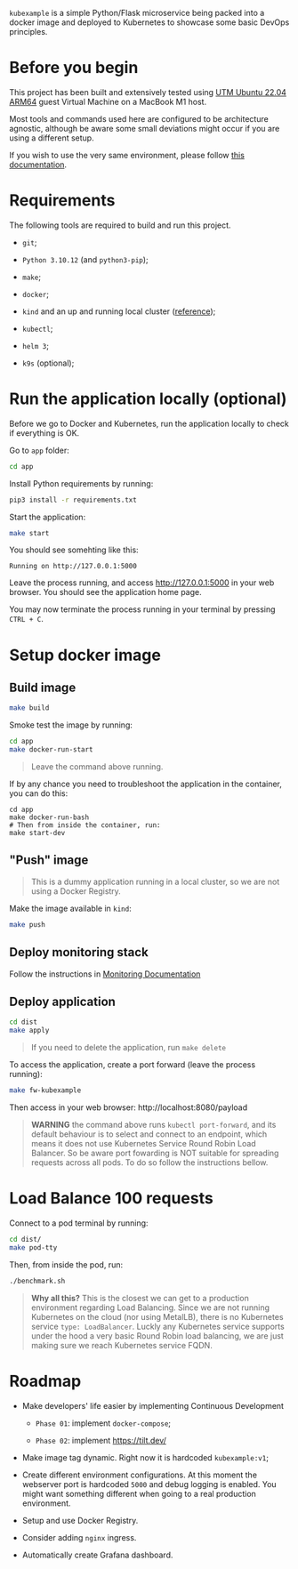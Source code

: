 `kubexample` is a simple Python/Flask microservice being packed into a docker image and deployed to Kubernetes to showcase some basic DevOps principles.

# Before you begin

This project has been built and extensively tested using [UTM Ubuntu 22.04 ARM64](https://mac.getutm.app/gallery/ubuntu-20-04) guest Virtual Machine on a MacBook M1 host.

Most tools and commands used here are configured to be architecture agnostic, although be aware some small deviations might occur if you are using a different setup.

If you wish to use the very same environment, please follow [this documentation](./doc/utm-ubuntu-2204-arm64.md).

# Requirements

The following tools are required to build and run this project.

- `git`;

- `Python 3.10.12` (and `python3-pip`);

- `make`;

- `docker`;

- `kind` and an up and running local cluster ([reference](./kind/README.md));

- `kubectl`;

- `helm 3`;

- `k9s` (optional);

# Run the application locally (optional)

Before we go to Docker and Kubernetes, run the application locally to check if everything is OK.

Go to `app` folder:

```bash
cd app
```

Install Python requirements by running:

```bash
pip3 install -r requirements.txt
```

Start the application:

```bash
make start
```

You should see somehting like this:

```
Running on http://127.0.0.1:5000
```

Leave the process running, and access http://127.0.0.1:5000 in your web browser. You should see the application home page.

You may now terminate the process running in your terminal by pressing `CTRL + C`.

# Setup docker image

## Build image

```bash
make build
```

Smoke test the image by running:

```bash
cd app
make docker-run-start
```

> Leave the command above running.

If by any chance you need to troubleshoot the application in the container, you can do this:

```
cd app
make docker-run-bash
# Then from inside the container, run:
make start-dev
```

## "Push" image

> This is a dummy application running in a local cluster, so we are not using a Docker Registry.

Make the image available in `kind`:

```bash
make push
```

## Deploy monitoring stack

Follow the instructions in [Monitoring Documentation](./monitoring/README.md)

## Deploy application

```bash
cd dist
make apply
```
> If you need to delete the application, run `make delete`

To access the application, create a port forward (leave the process running):

```bash
make fw-kubexample
```

Then access in your web browser: http://localhost:8080/payload 

> **WARNING** the command above runs `kubectl port-forward`, and its default behaviour is to select and connect to an endpoint, which means it does not use Kubernetes Service Round Robin Load Balancer. So be aware port fowarding is NOT suitable for spreading requests across all pods. To do so follow the instructions bellow.

# Load Balance 100 requests

Connect to a pod terminal by running:

```bash
cd dist/
make pod-tty
```

Then, from inside the pod, run:

```bash
./benchmark.sh
```

> **Why all this?** This is the closest we can get to a production environment regarding Load Balancing. Since we are not running Kubernetes on the cloud (nor using MetalLB), there is no Kubernetes service `type: LoadBalancer`. Luckly any Kubernetes service supports under the hood a very basic Round Robin load balancing, we are just making sure we reach Kubernetes service FQDN.

# Roadmap

- Make developers' life easier by implementing Continuous Development

  - `Phase 01`: implement `docker-compose`;

  - `Phase 02`: implement https://tilt.dev/

- Make image tag dynamic. Right now it is hardcoded `kubexample:v1`;

- Create different environment configurations. At this moment the webserver port is hardcoded `5000` and debug logging is enabled. You might want something different when going to a real production environment.

- Setup and use Docker Registry.

- Consider adding `nginx` ingress.

- Automatically create Grafana dashboard.